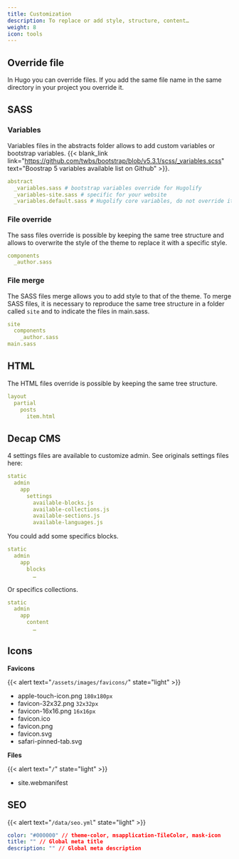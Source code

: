```yaml
---
title: Customization
description: To replace or add style, structure, content…
weight: 8
icon: tools
---
```


## Override file

In Hugo you can override files. If you add the same file name in the same directory in your project you override it.

## SASS

### Variables

Variables files in the abstracts folder allows to add custom variables or bootstrap variables. {{< blank_link link="https://github.com/twbs/bootstrap/blob/v5.3.1/scss/_variables.scss" text="Boostrap 5 variables available list on Github" >}}.

```yml
abstract
  _variables.sass # bootstrap variables override for Hugolify
  _variables-site.sass # specific for your website
  _variables.default.sass # Hugolify core variables, do not override it
```

### File override

The sass files override is possible by keeping the same tree structure and allows to overwrite the style of the theme to replace it with a specific style.

```yml
components
  _author.sass
```

### File merge

The SASS files merge allows you to add style to that of the theme. To merge SASS files, it is necessary to reproduce the same tree structure in a folder called `site` and to indicate the files in main.sass.

```yml
site
  components
    _author.sass
main.sass
```

## HTML

The HTML files override is possible by keeping the same tree structure.

```yml
layout
  partial
    posts
      item.html
```

## Decap CMS

4 settings files are available to customize admin. See originals settings files here:

```yml
static
  admin
    app
      settings
        available-blocks.js
        available-collections.js
        available-sections.js
        available-languages.js
```

You could add some specifics blocks.

```yml
static
  admin
    app
      blocks
        …
```

Or specifics collections.

```yml
static
  admin
    app
      content
        …
```


## Icons

**Favicons**

{{< alert text="`/assets/images/favicons/`" state="light" >}}

- apple-touch-icon.png `180x180px`
- favicon-32x32.png `32x32px`
- favicon-16x16.png `16x16px`
- favicon.ico
- favicon.png
- favicon.svg
- safari-pinned-tab.svg

**Files**

{{< alert text="`/`" state="light" >}}

- site.webmanifest
  
## SEO

{{< alert text="`/data/seo.yml`" state="light" >}}

```yml
color: "#000000" // theme-color, msapplication-TileColor, mask-icon
title: "" // Global meta title
description: "" // Global meta description
```
